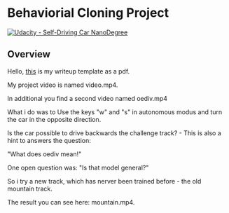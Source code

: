 # Behaviorial Cloning Project

[![Udacity - Self-Driving Car NanoDegree](https://s3.amazonaws.com/udacity-sdc/github/shield-carnd.svg)](http://www.udacity.com/drive)

Overview
---

Hello, [this](https://github.com/vanAken/CarND-Behavioral-Cloning-P3_VOLKER_VAN_AKEN/blob/master/P3_van_Aken.pdf) is my writeup template as a pdf.


My project video is named video.mp4.
 
In additional you find a second video named oediv.mp4

What i do was to Use the keys "w" and "s" in autonomous modus and turn the car in the opposite direction.

Is the car possible to drive backwards the challenge track? - This is also a hint to answers the question:

"What does oediv mean!" 

One open question was: "Is that model general?"

So i try a new track, which has nerver been trained before - the old mountain track.

The result you can see here: mountain.mp4.








